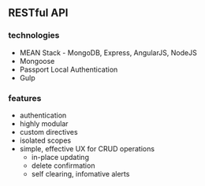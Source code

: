 ## RESTful API

### technologies
* MEAN Stack - MongoDB, Express, AngularJS, NodeJS
* Mongoose
* Passport Local Authentication
* Gulp


### features
* authentication
* highly modular
* custom directives
* isolated scopes
* simple, effective UX for CRUD operations
	* in-place updating
	* delete confirmation
	* self clearing, infomative alerts